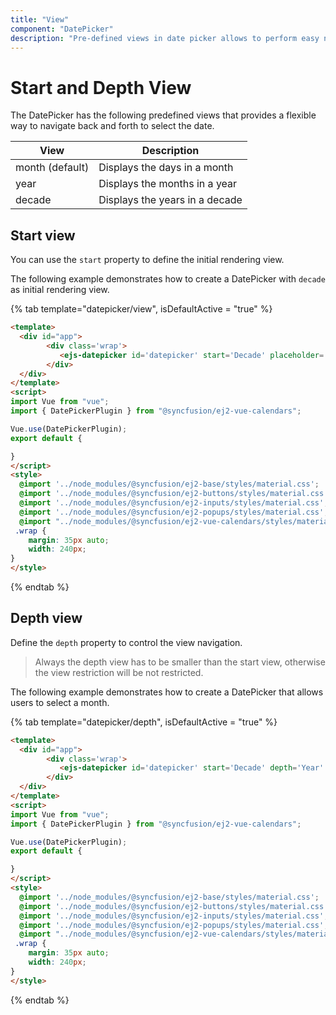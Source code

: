 ```yaml
---
title: "View"
component: "DatePicker"
description: "Pre-defined views in date picker allows to perform easy navigation to select any date."
---
```


# Start and Depth View

The DatePicker has the following predefined views
that provides a flexible way to navigate back and forth to select the date.

| **View** | **Description** |
| --- | --- |
| month (default) | Displays the days in a month |
| year | Displays the months in a year |
| decade | Displays the years in a decade |

## Start view

You can use the `start` property to define the initial rendering view.

The following example demonstrates how to create a DatePicker with `decade` as initial rendering view.

{% tab template="datepicker/view", isDefaultActive = "true" %}

```html
<template>
  <div id="app">
        <div class='wrap'>
           <ejs-datepicker id='datepicker' start='Decade' placeholder='Select a date'></ejs-datepicker>
        </div>
  </div>
</template>
<script>
import Vue from "vue";
import { DatePickerPlugin } from "@syncfusion/ej2-vue-calendars";

Vue.use(DatePickerPlugin);
export default {

}
</script>
<style>
  @import '../node_modules/@syncfusion/ej2-base/styles/material.css';
  @import '../node_modules/@syncfusion/ej2-buttons/styles/material.css';
  @import '../node_modules/@syncfusion/ej2-inputs/styles/material.css';
  @import '../node_modules/@syncfusion/ej2-popups/styles/material.css';
  @import "../node_modules/@syncfusion/ej2-vue-calendars/styles/material.css";
 .wrap {
    margin: 35px auto;
    width: 240px;
}
</style>
```

{% endtab %}

## Depth view

Define the `depth` property to control the view navigation.

> Always the depth view has to be smaller than the start view, otherwise the view restriction
will be not restricted.

The following example demonstrates how to create a DatePicker that allows users to select a month.

{% tab template="datepicker/depth", isDefaultActive = "true" %}

```html
<template>
  <div id="app">
        <div class='wrap'>
           <ejs-datepicker id='datepicker' start='Decade' depth='Year' placeholder='Select a date'></ejs-datepicker>
        </div>
  </div>
</template>
<script>
import Vue from "vue";
import { DatePickerPlugin } from "@syncfusion/ej2-vue-calendars";

Vue.use(DatePickerPlugin);
export default {

}
</script>
<style>
  @import '../node_modules/@syncfusion/ej2-base/styles/material.css';
  @import '../node_modules/@syncfusion/ej2-buttons/styles/material.css';
  @import '../node_modules/@syncfusion/ej2-inputs/styles/material.css';
  @import '../node_modules/@syncfusion/ej2-popups/styles/material.css';
  @import "../node_modules/@syncfusion/ej2-vue-calendars/styles/material.css";
 .wrap {
    margin: 35px auto;
    width: 240px;
}
</style>
```

{% endtab %}
